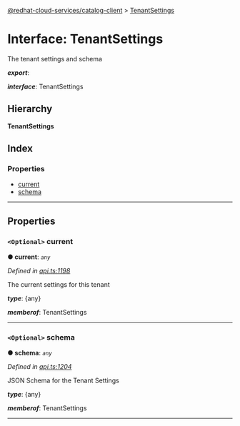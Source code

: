 [@redhat-cloud-services/catalog-client](../README.md) > [TenantSettings](../interfaces/tenantsettings.md)

# Interface: TenantSettings

The tenant settings and schema

*__export__*: 

*__interface__*: TenantSettings

## Hierarchy

**TenantSettings**

## Index

### Properties

* [current](tenantsettings.md#current)
* [schema](tenantsettings.md#schema)

---

## Properties

<a id="current"></a>

### `<Optional>` current

**● current**: *`any`*

*Defined in [api.ts:1198](https://github.com/RedHatInsights/javascript-clients/blob/master/packages/catalog/api.ts#L1198)*

The current settings for this tenant

*__type__*: {any}

*__memberof__*: TenantSettings

___
<a id="schema"></a>

### `<Optional>` schema

**● schema**: *`any`*

*Defined in [api.ts:1204](https://github.com/RedHatInsights/javascript-clients/blob/master/packages/catalog/api.ts#L1204)*

JSON Schema for the Tenant Settings

*__type__*: {any}

*__memberof__*: TenantSettings

___

